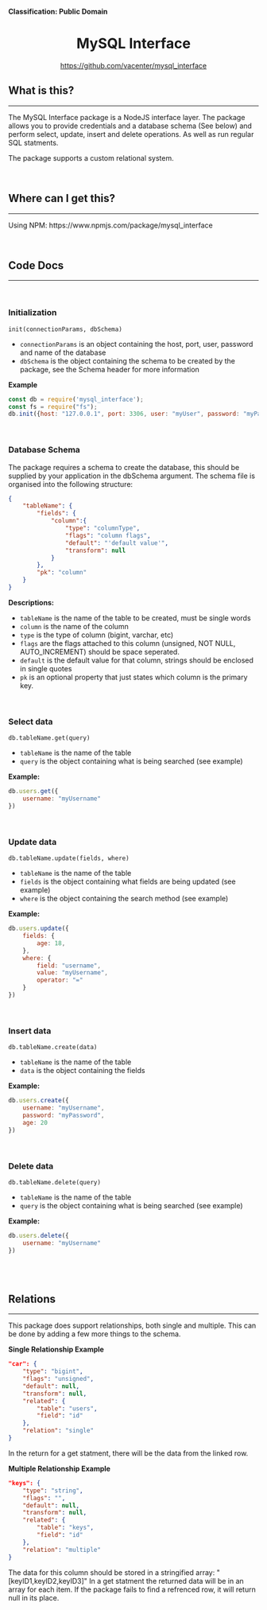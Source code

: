 **Classification: Public Domain**
<div align=center>
<h1>MySQL Interface</h1>
<a href="https://github.com/vacenter/mysql_interface">https://github.com/vacenter/mysql_interface</a>
</div>


<h2>What is this?</h2>
<hr>
The MySQL Interface package is a NodeJS interface layer. The package allows you to provide credentials and a database schema (See below) and perform select, update, insert and delete operations. As well as run regular SQL statments. 

The package supports a custom relational system.

<br><h2>Where can I get this?</h2>
<hr>
Using NPM: https://www.npmjs.com/package/mysql_interface

<br><h2>Code Docs</h2>
<hr>
<br><h3>Initialization</h3>

`init(connectionParams, dbSchema)`
* `connectionParams` is an object containing the host, port, user, password and name of the database
* `dbSchema` is the object containing the schema to be created by the package, see the Schema header for more information

**Example**

```js
const db = require('mysql_interface');
const fs = require("fs");
db.init({host: "127.0.0.1", port: 3306, user: "myUser", password: "myPassword", database: "myDatabase"}, JSON.parse(fs.readFileSync('schema.json', 'UTF-8')));
```

<br><h3>Database Schema</h3>
The package requires a schema to create the database, this should be supplied by your application in the dbSchema argument.
The schema file is organised into the following structure:

```json
{
    "tableName": {
        "fields": {
            "column":{
                "type": "columnType",
                "flags": "column flags",
                "default": "'default value'",
                "transform": null
            }
        },
        "pk": "column"
    }
}
```

**Descriptions:**
* `tableName` is the name of the table to be created, must be single words
* `column` is the name of the column
* `type` is the type of column (bigint, varchar, etc)
* `flags` are the flags attached to this column (unsigned, NOT NULL, AUTO_INCREMENT) should be space seperated.
* `default` is the default value for that column, strings should be enclosed in single quotes
* `pk` is an optional property that just states which column is the primary key.

<br><h3>Select data</h3>

`db.tableName.get(query)`
* `tableName` is the name of the table
* `query` is the object containing what is being searched (see example)

**Example:**

```js 
db.users.get({
    username: "myUsername"
})
```

<br><h3>Update data</h3>

`db.tableName.update(fields, where)`
* `tableName` is the name of the table
* `fields` is the object containing what fields are being updated (see example)
* `where` is the object containing the search method (see example)

**Example:**

```js
db.users.update({
    fields: {
        age: 18,
    },
    where: {
        field: "username",
        value: "myUsername",
        operator: "="
    }
})
```

<br><h3>Insert data</h3>

`db.tableName.create(data)`
* `tableName` is the name of the table
* `data` is the object containing the fields

**Example:**

```js
db.users.create({
    username: "myUsername",
    password: "myPassword",
    age: 20
})
```

<br><h3>Delete data</h3>

`db.tableName.delete(query)`
* `tableName` is the name of the table
* `query` is the object containing what is being searched (see example)

**Example:**

```js
db.users.delete({
    username: "myUsername"
})
```

<br><br><h2>Relations</h2><hr>
This package does support relationships, both single and multiple. This can be done by adding a few more things to the schema.

**Single Relationship Example**
```json
"car": {
    "type": "bigint",
    "flags": "unsigned",
    "default": null,
    "transform": null,
    "related": {
        "table": "users",
        "field": "id"
    },
    "relation": "single"
}
```
In the return for a get statment, there will be the data from the linked row. 

**Multiple Relationship Example**
```json
"keys": {
    "type": "string",
    "flags": "",
    "default": null,
    "transform": null,
    "related": {
        "table": "keys",
        "field": "id"
    },
    "relation": "multiple"
}
```
The data for this column should be stored in a stringified array: "[keyID1,keyID2,keyID3]"
In a get statment the returned data will be in an array for each item. If the package fails to find a refrenced row, it will return null in its place.
